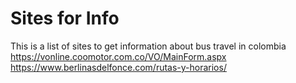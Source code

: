 # Sites for Info

This is a list of sites to get information about bus travel in colombia
https://vonline.coomotor.com.co/VO/MainForm.aspx
https://www.berlinasdelfonce.com/rutas-y-horarios/